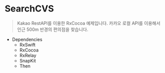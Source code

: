 # SearchCVS
  > Kakao RestAPI를 이용한 RxCocoa 예제입니다. 
 카카오 로컬 API를 이용해서 인근 500m 반경의 편의점을 찾습니다.

 
 * Dependencies
    - RxSwift
    - RxCocoa
    - RxRelay
    - SnapKit
    - Then